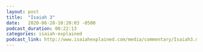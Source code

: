 ```yaml
---
layout: post
title:  "Isaiah 3"
date:   2020-06-28-10:20:03 -0500
podcast_duration: 00:22:13
categories: isaiah-explained
podcast_link: http://www.isaiahexplained.com/media/commentary/Isaiah3.mp3
---
```

